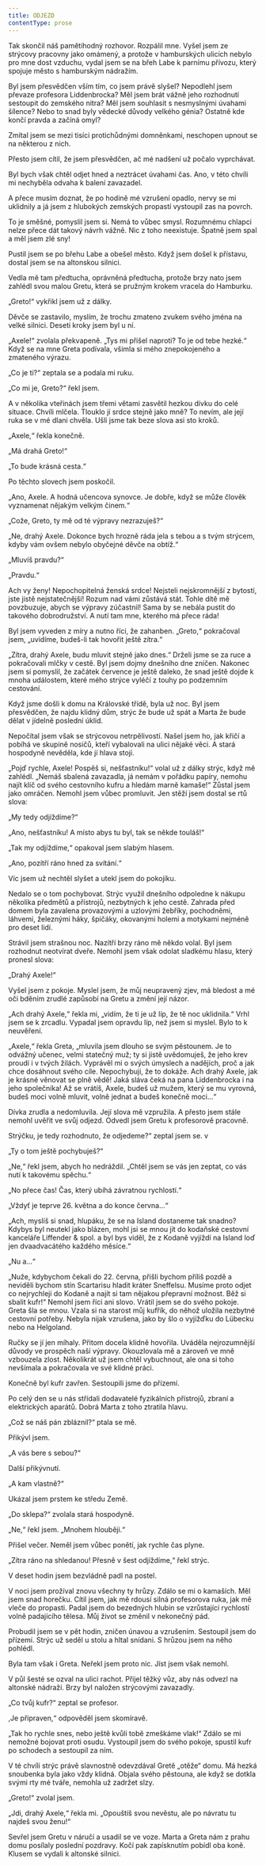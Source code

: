 ```yaml
---
title: ODJEZD
contentType: prose
---
```


<section>

Tak skončil náš pamětihodný rozhovor. Rozpálil mne. Vyšel jsem ze strýcovy pracovny jako omámený, a protože v hamburských ulicích nebylo pro mne dost vzduchu, vydal jsem se na břeh Labe k parnímu přívozu, který spojuje město s hamburským nádražím.  
  

Byl jsem přesvědčen vším tím, co jsem právě slyšel? Nepodlehl jsem převaze profesora Liddenbrocka? Měl jsem brát vážně jeho rozhodnutí sestoupit do zemského nitra? Měl jsem souhlasit s nesmyslnými úvahami šílence? Nebo to snad byly vědecké důvody velkého génia? Ostatně kde končí pravda a začíná omyl?

Zmítal jsem se mezi tisíci protichůdnými domněnkami, neschopen upnout se na některou z nich.

Přesto jsem cítil, že jsem přesvědčen, ač mé nadšení už počalo vyprchávat.

Byl bych však chtěl odjet hned a neztrácet úvahami čas. Ano, v této chvíli mi nechyběla odvaha k balení zavazadel.

A přece musím doznat, že po hodině mé vzrušení opadlo, nervy se mi uklidnily a já jsem z hlubokých zemských propastí vystoupil zas na povrch.

To je směšné, pomyslil jsem si. Nemá to vůbec smysl. Rozumnému chlapci nelze přece dát takový návrh vážně. Nic z toho neexistuje. Špatně jsem spal a měl jsem zlé sny!

Pustil jsem se po břehu Labe a obešel město. Když jsem došel k přístavu, dostal jsem se na altonskou silnici.

Vedla mě tam předtucha, oprávněná předtucha, protože brzy nato jsem zahlédl svou malou Gretu, která se pružným krokem vracela do Hamburku.

„Greto!“ vykřikl jsem už z dálky.

Děvče se zastavilo, myslím, že trochu zmateno zvukem svého jména na velké silnici. Deseti kroky jsem byl u ní.

„Axele!“ zvolala překvapeně. „Tys mi přišel naproti? To je od tebe hezké.“ Když se na mne Greta podívala, všimla si mého znepokojeného a zmateného výrazu.

„Co je ti?“ zeptala se a podala mi ruku.

„Co mi je, Greto?“ řekl jsem.

A v několika vteřinách jsem třemi větami zasvětil hezkou dívku do celé situace. Chvíli mlčela. Tlouklo jí srdce stejně jako mně? To nevím, ale její ruka se v mé dlani chvěla. Ušli jsme tak beze slova asi sto kroků.

„Axele,“ řekla konečně.

„Má drahá Greto!“

„To bude krásná cesta.“

Po těchto slovech jsem poskočil.

„Ano, Axele. A hodná učencova synovce. Je dobře, když se může člověk vyznamenat nějakým velkým činem.“

„Cože, Greto, ty mě od té výpravy nezrazuješ?“

„Ne, drahý Axele. Dokonce bych hrozně ráda jela s tebou a s tvým strýcem, kdyby vám ovšem nebylo obyčejné děvče na obtíž.“

„Mluvíš pravdu?“

„Pravdu.“

Ach vy ženy! Nepochopitelná ženská srdce! Nejsteli nejskromnější z bytostí, jste jistě nejstatečnější! Rozum nad vámi zůstává stát. Tohle dítě mě povzbuzuje, abych se výpravy zúčastnil! Sama by se nebála pustit do takového dobrodružství. A nutí tam mne, kterého má přece ráda!

Byl jsem vyveden z míry a nutno říci, že zahanben. „Greto,“ pokračoval jsem, „uvidíme, budeš-li tak hovořit ještě zítra.“

„Zítra, drahý Axele, budu mluvit stejně jako dnes.“ Drželi jsme se za ruce a pokračovali mlčky v cestě. Byl jsem dojmy dnešního dne zničen. Nakonec jsem si pomyslil, že začátek července je ještě daleko, že snad ještě dojde k mnoha událostem, které mého strýce vyléčí z touhy po podzemním cestování.

Když jsme došli k domu na Královské třídě, byla už noc. Byl jsem přesvědčen, že najdu klidný dům, strýc že bude už spát a Marta že bude dělat v jídelně poslední úklid.

Nepočítal jsem však se strýcovou netrpělivostí. Našel jsem ho, jak křičí a pobíhá ve skupině nosičů, kteří vybalovali na ulici nějaké věci. A stará hospodyně nevěděla, kde jí hlava stojí.

„Pojď rychle, Axele! Pospěš si, nešťastníku!“ volal už z dálky strýc, když mě zahlédl. „Nemáš sbalená zavazadla, já nemám v pořádku papíry, nemohu najít klíč od svého cestovního kufru a hledám marně kamaše!“ Zůstal jsem jako omráčen. Nemohl jsem vůbec promluvit. Jen stěží jsem dostal se rtů slova:

„My tedy odjíždíme?“

„Ano, nešťastníku! A místo abys tu byl, tak se někde touláš!“

„Tak my odjíždíme,“ opakoval jsem slabým hlasem.

„Ano, pozítří ráno hned za svítání.“

Víc jsem už nechtěl slyšet a utekl jsem do pokojíku.

Nedalo se o tom pochybovat. Strýc využil dnešního odpoledne k nákupu několika předmětů a přístrojů, nezbytných k jeho cestě. Zahrada před domem byla zavalena provazovými a uzlovými žebříky, pochodněmi, láhvemi, železnými háky, špičáky, okovanými holemi a motykami nejméně pro deset lidí.

Strávil jsem strašnou noc. Nazítří brzy ráno mě někdo volal. Byl jsem rozhodnut neotvírat dveře. Nemohl jsem však odolat sladkému hlasu, který pronesl slova:

„Drahý Axele!“

Vyšel jsem z pokoje. Myslel jsem, že můj neupravený zjev, má bledost a mé oči bděním zrudlé zapůsobí na Gretu a změní její názor.

„Ach drahý Axele,“ řekla mi, „vidím, že ti je už líp, že tě noc uklidnila.“ Vrhl jsem se k zrcadlu. Vypadal jsem opravdu líp, než jsem si myslel. Bylo to k neuvěření.

„Axele,“ řekla Greta, „mluvila jsem dlouho se svým pěstounem. Je to odvážný učenec, velmi statečný muž; ty si jistě uvědomuješ, že jeho krev proudí i v tvých žilách. Vyprávěl mi o svých úmyslech a nadějích, proč a jak chce dosáhnout svého cíle. Nepochybuji, že to dokáže. Ach drahý Axele, jak je krásné věnovat se plně vědě! Jaká sláva čeká na pana Liddenbrocka i na jeho společníka! Až se vrátíš, Axele, budeš už mužem, který se mu vyrovná, budeš moci volně mluvit, volně jednat a budeš konečně moci…“

Dívka zrudla a nedomluvila. Její slova mě vzpružila. A přesto jsem stále nemohl uvěřit ve svůj odjezd. Odvedl jsem Gretu k profesorově pracovně.

Strýčku, je tedy rozhodnuto, že odjedeme?“ zeptal jsem se. v

„Ty o tom ještě pochybuješ?“

„Ne,“ řekl jsem, abych ho nedráždil. „Chtěl jsem se vás jen zeptat, co vás nutí k takovému spěchu.“

„No přece čas! Čas, který ubíhá závratnou rychlostí.“

„Vždyť je teprve 26. května a do konce června…“

„Ach, myslíš si snad, hlupáku, že se na Island dostaneme tak snadno? Kdybys byl neutekl jako blázen, mohl jsi se mnou jít do kodaňské cestovní kanceláře Liffender & spol. a byl bys viděl, že z Kodaně vyjíždí na Island loď jen dvaadvacátého každého měsíce.“

„Nu a...“

„Nuže, kdybychom čekali do 22. června, přišli bychom příliš pozdě a neviděli bychom stín Scartarisu hladit kráter Sneffelsu. Musíme proto odjet co nejrychleji do Kodaně a najít si tam nějakou přepravní možnost. Běž si sbalit kufr!“ Nemohl jsem říci ani slovo. Vrátil jsem se do svého pokoje. Greta šla se mnou. Vzala si na starost můj kufřík, do něhož uložila nezbytné cestovní potřeby. Nebyla nijak vzrušena, jako by šlo o vyjížďku do Lübecku nebo na Helgoland.

Ručky se jí jen míhaly. Přitom docela klidně hovořila. Uváděla nejrozumnější důvody ve prospěch naší výpravy. Okouzlovala mě a zároveň ve mně vzbouzela zlost. Několikrát už jsem chtěl vybuchnout, ale ona si toho nevšímala a pokračovala ve své klidné práci.

Konečně byl kufr zavřen. Sestoupili jsme do přízemí.

Po celý den se u nás střídali dodavatelé fyzikálních přístrojů, zbraní a elektrických aparátů. Dobrá Marta z toho ztratila hlavu.

„Což se náš pán zbláznil?“ ptala se mě.

Přikývl jsem.

„A vás bere s sebou?“

Další přikývnutí.

„A kam vlastně?“

Ukázal jsem prstem ke středu Země.

„Do sklepa?“ zvolala stará hospodyně.

„Ne,“ řekl jsem. „Mnohem hlouběji.“

Přišel večer. Neměl jsem vůbec ponětí, jak rychle čas plyne.

„Zítra ráno na shledanou! Přesně v šest odjíždíme,“ řekl strýc.

V deset hodin jsem bezvládně padl na postel.

V noci jsem prožíval znovu všechny ty hrůzy. Zdálo se mi o kamaších. Měl jsem snad horečku. Cítil jsem, jak mě rdousí silná profesorova ruka, jak mě vleče do propasti. Padal jsem do bezedných hlubin se vzrůstající rychlostí volně padajícího tělesa. Můj život se změnil v nekonečný pád.

Probudil jsem se v pět hodin, zničen únavou a vzrušením. Sestoupil jsem do přízemí. Strýc už seděl u stolu a hltal snídani. S hrůzou jsem na něho pohlédl.

Byla tam však i Greta. Neřekl jsem proto nic. Jíst jsem však nemohl.

V půl šesté se ozval na ulici rachot. Přijel těžký vůz, aby nás odvezl na altonské nádraží. Brzy byl naložen strýcovými zavazadly.

„Co tvůj kufr?“ zeptal se profesor.

,Je připraven,“ odpověděl jsem skomíravě.

„Tak ho rychle snes, nebo ještě kvůli tobě zmeškáme vlak!“ Zdálo se mi nemožné bojovat proti osudu. Vystoupil jsem do svého pokoje, spustil kufr po schodech a sestoupil za ním.

V té chvíli strýc právě slavnostně odevzdával Gretě „otěže“ domu. Má hezká snoubenka byla jako vždy klidná. Objala svého pěstouna, ale když se dotkla svými rty mé tváře, nemohla už zadržet slzy.

„Greto!“ zvolal jsem.

„Jdi, drahý Axele,“ řekla mi. „Opouštíš svou nevěstu, ale po návratu tu najdeš svou ženu!“

Sevřel jsem Gretu v náručí a usadil se ve voze. Marta a Greta nám z prahu domu posílaly poslední pozdravy. Kočí pak zapísknutím pobídl oba koně. Klusem se vydali k altonské silnici.

</section>
